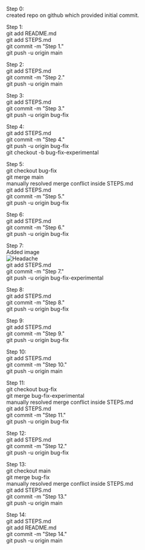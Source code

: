 Step 0:<br>
created repo on github which provided initial commit.<br>

Step 1:<br>
git add README.md<br>
git add STEPS.md<br>
git commit -m "Step 1."<br>
git push -u origin main<br>

Step 2:<br>
git add STEPS.md<br>
git commit -m "Step 2."<br>
git push -u origin main<br>

Step 3:<br> 
git add STEPS.md<br>
git commit -m "Step 3."<br>
git push -u origin bug-fix<br>

Step 4:<br> 
git add STEPS.md<br>
git commit -m "Step 4."<br>
git push -u origin bug-fix<br>
git checkout -b bug-fix-experimental<br>

Step 5:<br> 
git checkout bug-fix<br>
git merge main<br>
manually resolved merge conflict inside STEPS.md<br>
git add STEPS.md<br>
git commit -m "Step 5."<br>
git push -u origin bug-fix<br>

Step 6:<br>
git add STEPS.md<br>
git commit -m "Step 6."<br>
git push -u origin bug-fix<br>

Step 7:<br>
Added image<br>
![Headache](https://external-content.duckduckgo.com/iu/?u=https%3A%2F%2Fi.imgflip.com%2F471xbc.jpg&f=1&nofb=1&ipt=0f8ac697eb153de179896f999f481de8e7cf42597802a218ee2b42a52c2cea88&ipo=images "Merge Conflicts")<br>
git add STEPS.md<br>
git commit -m "Step 7."<br>
git push -u origin bug-fix-experimental<br>

Step 8:<br> 
git add STEPS.md<br>
git commit -m "Step 8."<br>
git push -u origin bug-fix<br>

Step 9:<br> 
git add STEPS.md<br>
git commit -m "Step 9."<br>
git push -u origin bug-fix<br>

Step 10:<br>
git add STEPS.md<br>
git commit -m "Step 10."<br>
git push -u origin main<br>

Step 11:<br>
git checkout bug-fix<br>
git merge bug-fix-experimental<br>
manually resolved merge conflict inside STEPS.md<br>
git add STEPS.md<br>
git commit -m "Step 11."<br>
git push -u origin bug-fix<br>

Step 12:<br>
git add STEPS.md<br>
git commit -m "Step 12."<br>
git push -u origin bug-fix<br>

Step 13:<br>
git checkout main<br>
git merge bug-fix<br>
manually resolved merge conflict inside STEPS.md<br>
git add STEPS.md<br>
git commit -m "Step 13."<br>
git push -u origin main<br>

Step 14:<br>
git add STEPS.md<br>
git add README.md<br>
git commit -m "Step 14."<br>
git push -u origin main<br>
